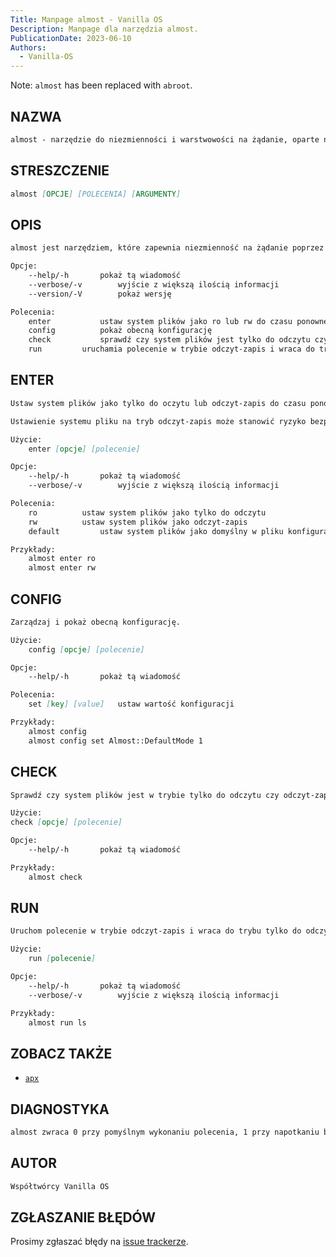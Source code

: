 ```yaml
---
Title: Manpage almost - Vanilla OS
Description: Manpage dla narzędzia almost.
PublicationDate: 2023-06-10
Authors: 
  - Vanilla-OS
---
```


Note: `almost` has been replaced with `abroot`.

## NAZWA

```md
almost - narzędzie do niezmienności i warstwowości na żądanie, oparte na atrybucie (i)mmutable pliku i tmpfs.
```

## STRESZCZENIE

```md
almost [OPCJE] [POLECENIA] [ARGUMENTY]
```

## OPIS

```md
almost jest narzędziem, które zapewnia niezmienność na żądanie poprzez przełączanie niezmienności plików i katalogów w rootcie systemu. Zapewnia również sposób tworzenia warstw na wierzchu niezmiennych katalogów, pozwalając na testowanie zmian przed ich zatwierdzeniem.

Opcje:
	--help/-h		pokaż tą wiadomość
	--verbose/-v		wyjście z większą ilością informacji
	--version/-V		pokaż wersję

Polecenia:
	enter			ustaw system plików jako ro lub rw do czasu ponownego uruchomienia
	config			pokaż obecną konfigurację
	check			sprawdź czy system plików jest tylko do odczytu czy pozwala na odczyt i zapis 
	run			uruchamia polecenie w trybie odczyt-zapis i wraca do trybu odczytu po jego zakończeniu
```

## ENTER

```md
Ustaw system plików jako tylko do oczytu lub odczyt-zapis do czasu ponownego uruchomienia

Ustawienie systemu pliku na tryb odczyt-zapis może stanowić ryzyko bezpieczeństwa. Zachowaj ostrożność przy korzystaniu z tego ustawnienia.

Użycie:
    enter [opcje] [polecenie]

Opcje:
	--help/-h		pokaż tą wiadomość
	--verbose/-v		wyjście z większą ilością informacji

Polecenia:
	ro			ustaw system plików jako tylko do odczytu
	rw			ustaw system plików jako odczyt-zapis
	default			ustaw system plików jako domyślny w pliku konfiguracyjnym

Przykłady:
	almost enter ro
	almost enter rw
```

## CONFIG

```md
Zarządzaj i pokaż obecną konfigurację.

Użycie:
    config [opcje] [polecenie]

Opcje:
    --help/-h		pokaż tą wiadomość

Polecenia:
    set [key] [value]	ustaw wartość konfiguracji

Przykłady:
    almost config
    almost config set Almost::DefaultMode 1
```

## CHECK

```md
Sprawdź czy system plików jest w trybie tylko do odczytu czy odczyt-zapis.

Użycie:
check [opcje] [polecenie]

Opcje:
	--help/-h		pokaż tą wiadomość

Przykłady:
	almost check
```

## RUN

```md
Uruchom polecenie w trybie odczyt-zapis i wraca do trybu tylko do odczytu po jego zakończeniu.

Użycie:
    run [polecenie]

Opcje:
	--help/-h		pokaż tą wiadomość
	--verbose/-v		wyjście z większą ilością informacji

Przykłady:
    almost run ls
```

## ZOBACZ TAKŻE

- [`apx`](apx)

## DIAGNOSTYKA

```md
almost zwraca 0 przy pomyślnym wykonaniu polecenia, 1 przy napotkaniu błędu.
```

## AUTOR

```md
Współtwórcy Vanilla OS
```

## ZGŁASZANIE BŁĘDÓW

Prosimy zgłaszać błędy na [issue trackerze](https://github.com/Vanilla-OS/almost/issues).
